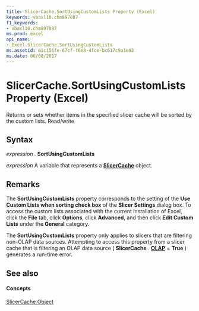 ```yaml
---
title: SlicerCache.SortUsingCustomLists Property (Excel)
keywords: vbaxl10.chm897087
f1_keywords:
- vbaxl10.chm897087
ms.prod: excel
api_name:
- Excel.SlicerCache.SortUsingCustomLists
ms.assetid: 61c156fe-67cf-f6e8-4fce-bc617c9a1e03
ms.date: 06/08/2017
---
```



# SlicerCache.SortUsingCustomLists Property (Excel)

Returns or sets whether items in the specified slicer cache will be sorted by the custom lists. Read/write


## Syntax

 _expression_ . **SortUsingCustomLists**

 _expression_ A variable that represents a **[SlicerCache](Excel.SlicerCache.md)** object.


## Remarks

The  **SortUsingCustomLists** property corresponds to the setting of the **Use Custom Lists when sorting check box** of the **Slicer Settings** dialog box. To access the custom lists associated with the current installation of Excel, click the **File** tab, click **Options**, click  **Advanced**, and then click  **Edit Custom Lists** under the **General** category.

The  **SortUsingCustomLists** property only applies to slicers that are filtering non-OLAP data sources. Attempting to access this property from a slicer cache that is filtering an OLAP data source ( **SlicerCache** . **[OLAP](Excel.SlicerCache.OLAP.md)** = **True** ) generates a run-time error.


## See also


#### Concepts


[SlicerCache Object](Excel.SlicerCache.md)


